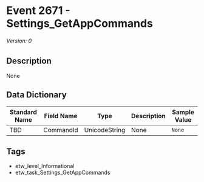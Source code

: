 # Event 2671 - Settings_GetAppCommands
###### Version: 0

## Description
None

## Data Dictionary
|Standard Name|Field Name|Type|Description|Sample Value|
|---|---|---|---|---|
|TBD|CommandId|UnicodeString|None|`None`|

## Tags
* etw_level_Informational
* etw_task_Settings_GetAppCommands